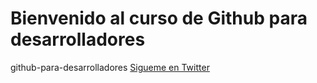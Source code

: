 # Bienvenido al curso de Github para desarrolladores 
github-para-desarrolladores
[Sigueme en Twitter](http://www.twitter.com/d3m3nz)
